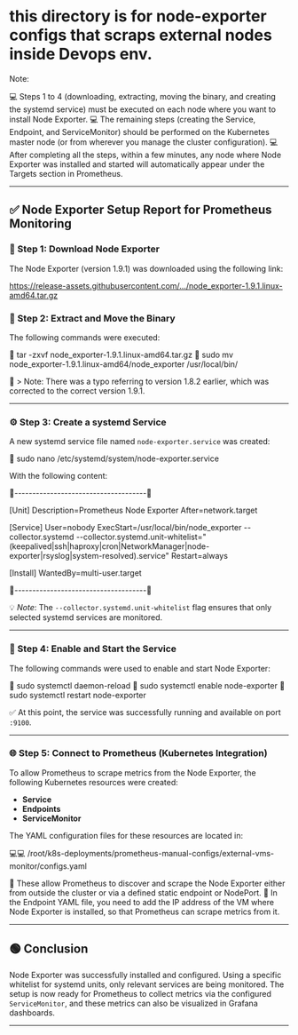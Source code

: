 # this directory is for node-exporter configs that scraps external nodes inside Devops env.

Note:

💻 Steps 1 to 4 (downloading, extracting, moving the binary, and creating the systemd service) must be executed on each node where you want to install Node Exporter.
💻 The remaining steps (creating the Service, Endpoint, and ServiceMonitor) should be performed on the Kubernetes master node (or from wherever you manage the cluster configuration).
💻 After completing all the steps, within a few minutes, any node where Node Exporter was installed and started will automatically appear under the Targets section in Prometheus.

---

## ✅ **Node Exporter Setup Report for Prometheus Monitoring**

### 📌 Step 1: Download Node Exporter

The Node Exporter (version 1.9.1) was downloaded using the following link:


https://release-assets.githubusercontent.com/.../node_exporter-1.9.1.linux-amd64.tar.gz


### 📁 Step 2: Extract and Move the Binary

The following commands were executed:

🧩 tar -zxvf node_exporter-1.9.1.linux-amd64.tar.gz
🧩 sudo mv node_exporter-1.9.1.linux-amd64/node_exporter /usr/local/bin/

🔗 > Note: There was a typo referring to version 1.8.2 earlier, which was corrected to the correct version 1.9.1.

---

### ⚙️ Step 3: Create a systemd Service

A new systemd service file named `node-exporter.service` was created:


🧩 sudo nano /etc/systemd/system/node-exporter.service

With the following content:

🧩-------------------------------------🧩

[Unit]
Description=Prometheus Node Exporter
After=network.target

[Service]
User=nobody
ExecStart=/usr/local/bin/node_exporter --collector.systemd --collector.systemd.unit-whitelist="(keepalived|ssh|haproxy|cron|NetworkManager|node-exporter|rsyslog|system-resolved).service"
Restart=always

[Install]
WantedBy=multi-user.target

🧩-------------------------------------🧩

💡 *Note*: The `--collector.systemd.unit-whitelist` flag ensures that only selected systemd services are monitored.

---

### 🔄 Step 4: Enable and Start the Service

The following commands were used to enable and start Node Exporter:

🧩 sudo systemctl daemon-reload
🧩 sudo systemctl enable node-exporter
🧩 sudo systemctl restart node-exporter


✅ At this point, the service was successfully running and available on port `:9100`.

---

### 🌐 Step 5: Connect to Prometheus (Kubernetes Integration)

To allow Prometheus to scrape metrics from the Node Exporter, the following Kubernetes resources were created:

* **Service**
* **Endpoints**
* **ServiceMonitor**

The YAML configuration files for these resources are located in:

💻💻 /root/k8s-deployments/prometheus-manual-configs/external-vms-monitor/configs.yaml

📌 These allow Prometheus to discover and scrape the Node Exporter either from outside the cluster or via a defined static endpoint or NodePort.
📌 In the Endpoint YAML file, you need to add the IP address of the VM where Node Exporter is installed, so that Prometheus can scrape metrics from it.

---

## 🟢 Conclusion

Node Exporter was successfully installed and configured. Using a specific whitelist for systemd units, only relevant services are being monitored.
The setup is now ready for Prometheus to collect metrics via the configured `ServiceMonitor`, and these metrics can also be visualized in Grafana dashboards.

---
